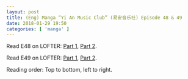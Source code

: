 ```yaml
---
layout: post
title: (Eng) Manga “Yi An Music Club” (易安音乐社) Episode 48 & 49
date: 2018-01-29 19:50
categories: [ 'manga' ]
---
```


Read E48 on LOFTER: [Part 1](http://quadrifolium.lofter.com/post/1d4edd3a_12235583), [Part 2](http://quadrifolium.lofter.com/post/1d4edd3a_12235590).

Read E49 on LOFTER: [Part 1](http://quadrifolium.lofter.com/post/1d4edd3a_12235595), [Part 2](http://quadrifolium.lofter.com/post/1d4edd3a_12235599).

<!-- more -->

Reading order: Top to bottom, left to right.
